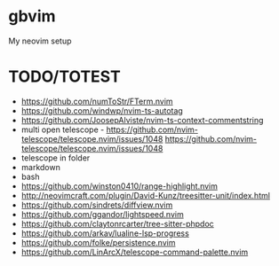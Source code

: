 # gbvim

My neovim setup

# TODO/TOTEST

- https://github.com/numToStr/FTerm.nvim
- https://github.com/windwp/nvim-ts-autotag
- https://github.com/JoosepAlviste/nvim-ts-context-commentstring
- multi open telescope - https://github.com/nvim-telescope/telescope.nvim/issues/1048 https://github.com/nvim-telescope/telescope.nvim/issues/1048
- telescope in folder
- markdown
- bash
- https://github.com/winston0410/range-highlight.nvim
- http://neovimcraft.com/plugin/David-Kunz/treesitter-unit/index.html
- https://github.com/sindrets/diffview.nvim
- https://github.com/ggandor/lightspeed.nvim
- https://github.com/claytonrcarter/tree-sitter-phpdoc
- https://github.com/arkav/lualine-lsp-progress
- https://github.com/folke/persistence.nvim
- https://github.com/LinArcX/telescope-command-palette.nvim
